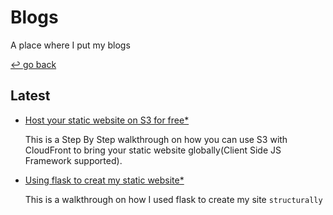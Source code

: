 # Blogs

A place where I put my blogs

[↩️ go back](../)

## Latest

- [Host your static website on S3 for free\*](1.Using-S3-to-host-static-website.md)

    This is a Step By Step walkthrough on how you can use S3 with CloudFront to bring your static website globally(Client Side JS Framework supported).

- [Using flask to creat my static website\*](2.using-flask-to-create-static-site.md)

    This is a walkthrough on how I used flask to create my site `structurally`
